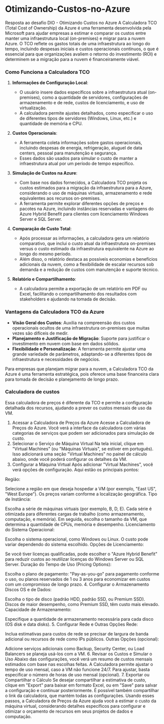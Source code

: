 # Otimizando-Custos-no-Azure
Resposta ao desafio DIO - Otimizando Custos no Azure
A Calculadora TCO (Total Cost of Ownership) da Azure é uma ferramenta desenvolvida pela Microsoft para ajudar empresas a estimar e comparar os custos entre manter uma infraestrutura local (on-premises) e migrar para a nuvem Azure. O TCO reflete os gastos totais de uma infraestrutura ao longo do tempo, incluindo despesas iniciais e custos operacionais contínuos, o que é essencial para que organizações avaliem o retorno do investimento (ROI) e determinem se a migração para a nuvem é financeiramente viável.

### Como Funciona a Calculadora TCO

1. **Informações de Configuração Local**:
   - O usuário insere dados específicos sobre a infraestrutura atual (on-premises), como a quantidade de servidores, configurações de armazenamento e de rede, custos de licenciamento, e uso de virtualização.
   - A calculadora permite ajustes detalhados, como especificar o uso de diferentes tipos de servidores (Windows, Linux, etc.) e quantidade de memória e CPU.

2. **Custos Operacionais**:
   - A ferramenta coleta informações sobre gastos operacionais, incluindo despesas de energia, refrigeração, aluguel de data centers, pessoal para manutenção e segurança. 
   - Esses dados são usados para simular o custo de manter a infraestrutura atual por um período de tempo específico.

3. **Simulação de Custos na Azure**:
   - Com base nos dados fornecidos, a Calculadora TCO projeta os custos estimados para a migração da infraestrutura para a Azure, considerando o uso de máquinas virtuais, armazenamento e rede equivalentes aos recursos on-premises.
   - A ferramenta permite explorar diferentes opções de preços e pacotes na Azure, incluindo instâncias reservadas e vantagens do Azure Hybrid Benefit para clientes com licenciamento Windows Server e SQL Server.

4. **Comparação de Custo Total**:
   - Após processar as informações, a calculadora gera um relatório comparativo, que inclui o custo atual da infraestrutura on-premises versus o custo estimado da infraestrutura equivalente na Azure ao longo do mesmo período.
   - Além disso, o relatório destaca as possíveis economias e benefícios adicionais da nuvem, como a flexibilidade de escalar recursos sob demanda e a redução de custos com manutenção e suporte técnico.

5. **Relatório e Compartilhamento**:
   - A calculadora permite a exportação de um relatório em PDF ou Excel, facilitando o compartilhamento dos resultados com stakeholders e ajudando na tomada de decisão.

### Vantagens da Calculadora TCO da Azure

- **Visão Geral dos Custos**: Auxilia na compreensão dos custos operacionais ocultos de uma infraestrutura on-premises que muitas vezes são difíceis de medir.
- **Planejamento e Justificação de Migração**: Suporte para justificar o investimento em nuvem com base em dados sólidos.
- **Flexibilidade e Personalização**: A ferramenta permite ajustar uma grande variedade de parâmetros, adaptando-se a diferentes tipos de infraestrutura e necessidades de negócios.

Para empresas que planejam migrar para a nuvem, a Calculadora TCO da Azure é uma ferramenta estratégica, pois oferece uma base financeira clara para tomada de decisão e planejamento de longo prazo.

### Calculadora de custos

Essa calculadora de preços é diferente da TCO e permite a configuração detalhada dos recursos, ajudando a prever os custos mensais de uso da VM.

1. Acessar a Calculadora de Preços da Azure
Acesse a Calculadora de Preços do Azure.
Você verá a interface da calculadora com várias categorias de serviços que podem ser adicionados para simulação de custo.
2. Selecionar o Serviço de Máquina Virtual
Na tela inicial, clique em "Virtual Machines" (ou "Máquinas Virtuais", se estiver em português).
Isso adicionará uma seção "Virtual Machines" no painel de cálculo abaixo, onde você poderá configurar os detalhes da VM.
3. Configurar a Máquina Virtual
Após adicionar "Virtual Machines", você verá opções de configuração. Aqui estão os principais pontos:

Região:

Selecione a região em que deseja hospedar a VM (por exemplo, "East US", "West Europe"). Os preços variam conforme a localização geográfica.
Tipo de Instância:

Escolha a série de máquinas virtuais (por exemplo, B, D, E). Cada série é otimizada para diferentes cargas de trabalho (como armazenamento, computação, e memória).
Em seguida, escolha o tamanho da VM, que determina a quantidade de CPUs, memória e desempenho.
Licenciamento do Sistema Operacional:

Escolha o sistema operacional, como Windows ou Linux. O custo pode variar dependendo do sistema escolhido.
Opções de Licenciamento:

Se você tiver licenças qualificadas, pode escolher o "Azure Hybrid Benefit" para reduzir custos ao reutilizar licenças do Windows Server ou SQL Server.
Duração do Tempo de Uso (Pricing Options):

Escolha o plano de pagamento: "Pay-as-you-go" para pagamento conforme o uso, ou planos reservados de 1 ou 3 anos para economizar em custos com um compromisso de longo prazo.
4. Configurar o Armazenamento
Discos OS e de Dados:

Escolha o tipo de disco (padrão HDD, padrão SSD, ou Premium SSD). Discos de maior desempenho, como Premium SSD, têm custo mais elevado.
Capacidade de Armazenamento:

Especifique a quantidade de armazenamento necessária para cada disco (OS disk e data disks).
5. Configurar Rede e Outras Opções
Rede:

Inclua estimativas para custos de rede se precisar de largura de banda adicional ou recursos de rede como IPs públicos.
Outras Opções (opcional):

Adicione serviços adicionais como Backup, Security Center, ou Load Balancers se planeja usá-los com a VM.
6. Revisar os Custos e Simular o Uso
Abaixo das configurações, você verá um resumo de custos mensais estimados com base nas escolhas feitas.
A Calculadora permite ajustar o tempo de uso mensal, caso a VM não funcione 24/7. Para ajustar, basta especificar o número de horas de uso mensal (opcional).
7. Exportar ou Compartilhar o Cálculo
Se desejar compartilhar a estimativa de custo, clique em "Export" para baixar em formato Excel, ou em "Save" para salvar a configuração e continuar posteriormente.
É possível também compartilhar o link da calculadora, que mantém todas as configurações.
Usando esses passos, a Calculadora de Preços da Azure ajuda você a estimar o custo da máquina virtual, considerando detalhes específicos para configurar e otimizar o orçamento de recursos em seus projetos de dados e computação.
